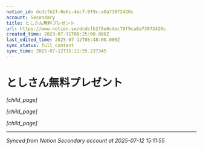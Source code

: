```yaml
---
notion_id: dcdcfb2f-8e6c-4ec7-9f9c-a0a73072420c
account: Secondary
title: としさん無料プレゼント
url: https://www.notion.so/dcdcfb2f8e6c4ec79f9ca0a73072420c
created_time: 2023-07-31T00:25:00.000Z
last_edited_time: 2025-07-12T05:48:00.000Z
sync_status: full_content
sync_time: 2025-07-12T15:11:55.237345
---
```


# としさん無料プレゼント

*[child_page]*

*[child_page]*

*[child_page]*


---

*Synced from Notion Secondary account at 2025-07-12 15:11:55*
